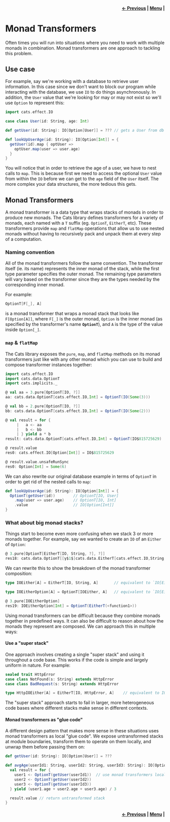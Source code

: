 <h4 align="right">
    <a href="lesson4_8_state.md">← Previous</a> |
    <a href="lesson4.md">Menu</a> |
</h4>

<h1>Monad Transformers</h1>

Often times you will run into situations where you need to work with multiple monads in combination. Monad transformers
are one approach to tackling this problem.

<h2>Use case</h2>

For example, say we're working with a database to retrieve user information. In this case since we don't want to block 
our program while interacting with the database, we use `IO` to do things asynchronously. In addition, the `User` 
value that we're looking for may or may not exist so we'll use `Option` to represent this:

```scala
import cats.effect.IO

case class User(id: String, age: Int)

def getUser(id: String): IO[Option[User]] = ??? // gets a User from db

def lookUpUserAge(id: String): IO[Option[Int]] = {
  getUser(id).map { optUser =>
    optUser.map(user => user.age)
  }
}
```

You will notice that in order to retrieve the age of a user, we have to nest calls to `map`. This is because first we 
need to access the optional `User` value from within the `IO` before we can get to the `age` field of the `User` itself.
The more complex your data structures, the more tedious this gets.

<h2>Monad Transformers</h2>

A monad transformer is a data type that wraps stacks of monads in order to produce new monads. The Cats library defines 
transformers for a variety of monads, each named with a `T` suffix (eg. `OptionT`, `EitherT`, etc). These transformers 
provide `map` and `flatMap` operations that allow us to use nested monads without having to recursively pack and unpack 
them at every step of a computation.

<h3>Naming convention</h3>

All of the monad transformers follow the same convention. The transformer itself (ie. its name) represents the inner 
monad of the stack, while the first type parameter specifies the outer monad. The remaining type parameters will vary 
based on the transformer since they are the types needed by the corresponding inner monad.

For example: 

```scala
OptionT[F[_], A] 
```

is a monad transformer that wraps a monad stack that looks like `F[Option[A]]`, where `F[_]` is the outer monad, 
`Option` is the inner monad (as specified by the transformer's name **`OptionT`**), and `A` is the type of the value 
inside `Option[_]`.

<h3><code>map</code> & <code>flatMap</code></h3>

The Cats library exposes the `pure`, `map`, and `flatMap` methods on its monad transformers just like with any other 
monad which you can use to build and compose transformer instances together:

```scala
import cats.effect.IO
import cats.data.OptionT
import cats.implicits._

@ val aa = 3.pure[OptionT[IO, ?]]
aa: cats.data.OptionT[cats.effect.IO,Int] = OptionT(IO(Some(3)))

@ val bb = 2.pure[OptionT[IO, ?]]
bb: cats.data.OptionT[cats.effect.IO,Int] = OptionT(IO(Some(2)))

@ val result = for {
     |   a <- aa
     |   b <- bb
     | } yield a * b
result: cats.data.OptionT[cats.effect.IO,Int] = OptionT(IO$815725629)

@ result.value
res0: cats.effect.IO[Option[Int]] = IO$815725629

@ result.value.unsafeRunSync
res0: Option[Int] = Some(6)
```

We can also rewrite our original database example in terms of `OptionT` in order to get rid of the nested calls to 
`map`:

```scala
def lookUpUserAge(id: String): IO[Option[Int]] = {
  OptionT(getUser(id))        // OptionT[IO, User]
    .map(user => user.age)    // OptionT[IO, Int]
    .value                    // IO[Option[Int]]
}
```

<h3>What about big monad stacks?</h3>

Things start to become even more confusing when we stack 3 or more monads together. For example, say we wanted to create
an `IO` of an `Either` of `Option`:

```scala
@ 3.pure[OptionT[EitherT[IO, String, ?], ?]]
res18: cats.data.OptionT[[γ$1$]cats.data.EitherT[cats.effect.IO,String,γ$1$],Int] = OptionT(EitherT(<function1>))
```

We can rewrite this to show the breakdown of the monad transformer composition:

```scala
type IOEither[A] = EitherT[IO, String, A]       // equivalent to `IO[Either[String, A]]`

type IOEitherOption[A] = OptionT[IOEither, A]   // equivalent to `IO[Either[String, Option[A]]]`

@ 3.pure[IOEitherOption]
res19: IOEitherOption[Int] = OptionT(EitherT(<function1>))
```

Using monad transformers can be difficult because they combine monads together in predefined ways. It can also be 
difficult to reason about how the monads they represent are composed. We can approach this in multiple ways:

<h4>Use a "super stack"</h4>

One approach involves creating a single "super stack" and using it throughout a code base. This works if the code is 
simple and largely uniform in nature. For example:

```scala
sealed trait HttpError
case class NotFound(s: String) extends HttpError
case class BadRequest(s: String) extends HttpError

type HttpIOEither[A] = EitherT[IO, HttpError, A]    // equivalent to IO[Either[HttpError, A]]
```

The "super stack" approach starts to fail in larger, more heterogeneous code bases where different stacks make sense in
different contexts.

<h4>Monad transformers as "glue code"</h4>

A different design pattern that makes more sense in these situations uses monad transformers as local "glue code". We
expose untransformed stacks at module boundaries, transform them to operate on them locally, and unwrap them before 
passing them on:

```scala
def getUser(id: String): IO[Option[User]] = ???

def avgAge(userId1: String, userId2: String, userId3: String): IO[Option[Int]] = {
  val result = for {
    user1 <- OptionT(getUser(userId1))  // use monad transformers locally to simplify composition
    user2 <- OptionT(getUser(userId2))
    user3 <- OptionT(getUser(userId3))
  } yield (user1.age + user2.age + user3.age) / 3

  result.value // return untransformed stack
}
```

<h4 align="right">
    <a href="lesson4_8_state.md">← Previous</a> |
    <a href="lesson4.md">Menu</a> |
</h4>